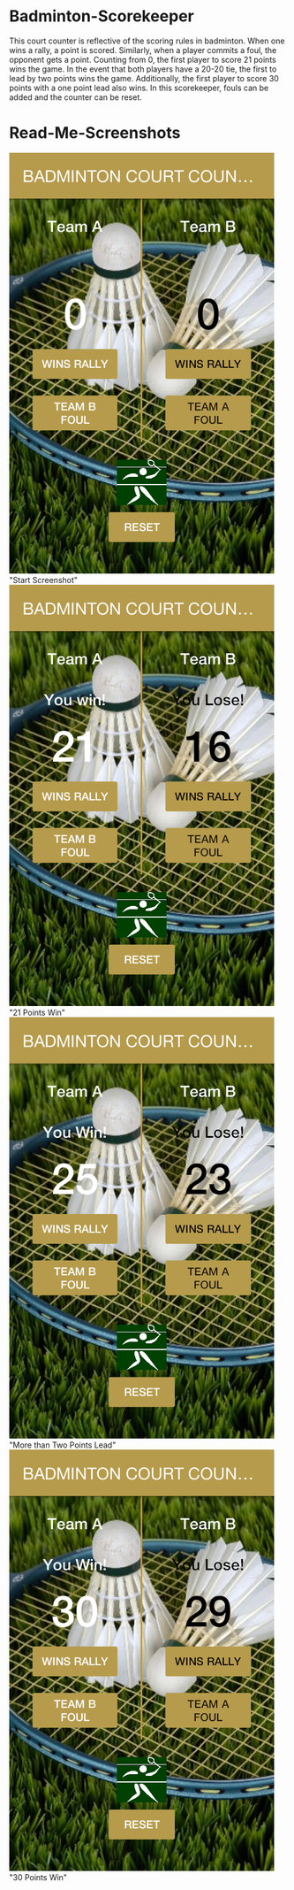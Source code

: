 # Badminton-Scorekeeper

This court counter is reflective of the scoring rules in badminton. When one wins a rally, a point is scored. Similarly, when a player commits a foul, the opponent gets a point. Counting from 0, the first player to score 21 points wins the game. In the event that both players have a 20-20 tie, the first to lead by two points wins the game. Additionally, the first player to score 30 points with a one point lead also wins. In this scorekeeper, fouls can be added and the counter can be reset.


# Read-Me-Screenshots

![](https://github.com/Muasa/Badminton-Scorekeeper/blob/master/Start%20screen.png) "Start Screenshot"
![](https://github.com/Muasa/Badminton-Scorekeeper/blob/master/Win%20by%20scoring%2021.png) "21 Points Win"
![](https://github.com/Muasa/Badminton-Scorekeeper/blob/master/Win%20by%20more%20than%20two%20points.png) "More than Two Points Lead"
![](https://github.com/Muasa/Badminton-Scorekeeper/blob/master/Wins%20by%20scoring%2030%20points.png) "30 Points Win"
